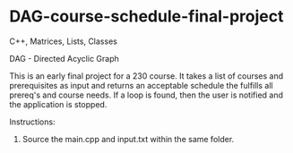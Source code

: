 DAG-course-schedule-final-project
=================================

C++, Matrices, Lists, Classes

DAG - Directed Acyclic Graph

This is an early final project for a 230 course. It takes a list of courses and prerequisites as input
and returns an acceptable schedule the fulfills all prereq's and course needs. If a loop is found, then
the user is notified and the application is stopped.

Instructions:
1. Source the main.cpp and input.txt within the same folder.
